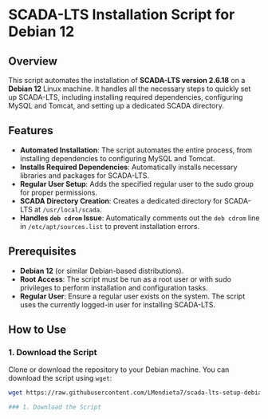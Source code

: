 # SCADA-LTS Installation Script for Debian 12

## Overview

This script automates the installation of **SCADA-LTS version 2.6.18** on a **Debian 12** Linux machine. It handles all the necessary steps to quickly set up SCADA-LTS, including installing required dependencies, configuring MySQL and Tomcat, and setting up a dedicated SCADA directory.

## Features

- **Automated Installation**: The script automates the entire process, from installing dependencies to configuring MySQL and Tomcat.
- **Installs Required Dependencies**: Automatically installs necessary libraries and packages for SCADA-LTS.
- **Regular User Setup**: Adds the specified regular user to the sudo group for proper permissions.
- **SCADA Directory Creation**: Creates a dedicated directory for SCADA-LTS at `/usr/local/scada`.
- **Handles `deb cdrom` Issue**: Automatically comments out the `deb cdrom` line in `/etc/apt/sources.list` to prevent installation errors.

## Prerequisites

- **Debian 12** (or similar Debian-based distributions).
- **Root Access**: The script must be run as a root user or with sudo privileges to perform installation and configuration tasks.
- **Regular User**: Ensure a regular user exists on the system. The script uses the currently logged-in user for installing SCADA-LTS.

## How to Use

### 1. Download the Script

Clone or download the repository to your Debian machine. You can download the script using `wget`:

```bash
wget https://raw.githubusercontent.com/LMendieta7/scada-lts-setup-debian/main/install_scada.sh

### 1. Download the Script
